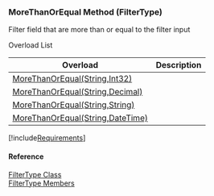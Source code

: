 ﻿### MoreThanOrEqual Method (FilterType)

Filter field that are more than or equal to the filter input

Overload List

| Overload | Description |
| --- | --- |
| [MoreThanOrEqual(String,Int32)](fcSDK~FChoice.Foundation.Filters.FilterType~MoreThanOrEqual(String,Int32).md) |   |
| [MoreThanOrEqual(String,Decimal)](fcSDK~FChoice.Foundation.Filters.FilterType~MoreThanOrEqual(String,Decimal).md) |   |
| [MoreThanOrEqual(String,String)](fcSDK~FChoice.Foundation.Filters.FilterType~MoreThanOrEqual(String,String).md) |   |
| [MoreThanOrEqual(String,DateTime)](fcSDK~FChoice.Foundation.Filters.FilterType~MoreThanOrEqual(String,DateTime).md) |   |

[!include[Requirements](../partials/requirements.md)]



#### Reference

[FilterType Class](fcSDK~FChoice.Foundation.Filters.FilterType.md)  
[FilterType Members](fcSDK~FChoice.Foundation.Filters.FilterType_members.md)
